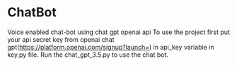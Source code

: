 # ChatBot
Voice enabled chat-bot using chat gpt openai api
To use the project first put your api secret key from openai chat gpt(https://platform.openai.com/signup?launch=) in api_key variable in key.py file. Run the chat_gpt_3.5.py to use the chat bot.
